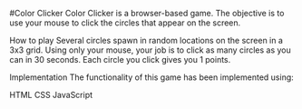 #Color Clicker
Color Clicker is a browser-based game. The objective is to use your mouse to click the circles that appear on the screen.

How to play
Several circles spawn in random locations on the screen in a 3x3 grid. Using only your mouse, your job is to click as many circles as you can in 30 seconds. Each circle you click gives you 1 points.

Implementation
The functionality of this game has been implemented using:

HTML
CSS
JavaScript
